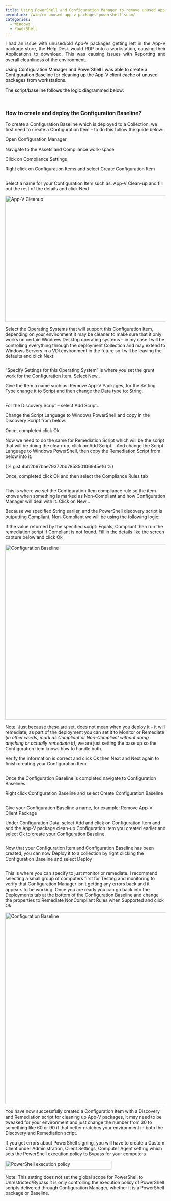 ```yaml
---
title: Using PowerShell and Configuration Manager to remove unused App-V packages automatically
permalink: /win/rm-unused-app-v-packages-powershell-sccm/
categories:
  - Windows
  - PowerShell
---
```

<section class="av\_textblock\_section " itemscope="itemscope" itemtype="https://schema.org/BlogPosting" itemprop="blogPost" >

<div class='avia_textblock  '   itemprop="text" >
  <p style="text-align: justify;">
    I had an issue with unused/old App-V packages getting left in the App-V package store, the Help Desk would RDP onto a workstation, causing their Applications to download. This was causing issues with Reporting and overall cleanliness of the environment.
  </p>
  
  <p>
    <span style="color: black;">Using Configuration Manager and PowerShell I was able to create a Configuration Baseline for cleaning up the App-V client cache of unused packages from workstations.<br /> </span>
  </p>
  
  <p>
    <span style="color: black;">The script/baseline follows the logic diagrammed below:<br /> </span>
  </p>
  
  <p>
    <img src="https://i0.wp.com/luke.geek.nz/wp-content/uploads/2016/12/122216_0752_Removeunuse1.jpg?w=1500" alt="" data-recalc-dims="1" /><span style="color: black;"><br /> </span>
  </p>
  
  <h3>
    How to create and deploy the Configuration Baseline?
  </h3>
  
  <p>
    To create a Configuration Baseline which is deployed to a Collection, we first need to create a Configuration Item – to do this follow the guide below:
  </p>
  
  <p>
    Open Configuration Manager
  </p>
  
  <p>
    Navigate to the Assets and Compliance work-space
  </p>
  
  <p>
    Click on Compliance Settings
  </p>
  
  <p>
    Right click on Configuration Items and select Create Configuration Item
  </p>
  
  <p>
    <img src="https://i0.wp.com/luke.geek.nz/wp-content/uploads/2016/12/122216_0752_Removeunuse2.png?w=1500" alt="" data-recalc-dims="1" />
  </p>
  
  <p>
    Select a name for your Configuration Item such as: App-V Clean-up and fill out the rest of the details and click Next
  </p>
  
  <p>
    <img class="alignnone" src="https://i2.wp.com/luke.geek.nz/wp-content/uploads/2016/12/122216_0752_Removeunuse3.png?resize=575%2C396" alt="App-V Cleanup" width="575" height="396" data-recalc-dims="1" />
  </p>
  
  <p>
    Select the Operating Systems that will support this Configuration Item, depending on your environment it may be cleaner to make sure that it only works on certain Windows Desktop operating systems – in my case I will be controlling everything through the deployment Collection and may extend to Windows Servers in a VDI environment in the future so I will be leaving the defaults and click Next
  </p>
  
  <p>
    <img src="https://i2.wp.com/luke.geek.nz/wp-content/uploads/2016/12/122216_0752_Removeunuse4.png?w=1500" alt="" data-recalc-dims="1" />
  </p>
  
  <p>
    &#8220;Specify Settings for this Operating System&#8221; is where you set the grunt work for the Configuration Item. Select New..
  </p>
  
  <p>
    Give the Item a name such as: Remove App-V Packages, for the Setting Type change it to Script and then change the Data type to: String.
  </p>
  
  <p>
    <img src="https://i0.wp.com/luke.geek.nz/wp-content/uploads/2016/12/122216_0752_Removeunuse5.png?w=1500" alt="" data-recalc-dims="1" />
  </p>
  
  <p>
    For the Discovery Script – select Add Script..
  </p>
  
  <p>
    Change the Script Language to Windows PowerShell and copy in the Discovery Script from below.
  </p>
  
  <p>
    Once, completed click Ok
  </p>
  
  <p>
    Now we need to do the same for Remediation Script which will be the script that will be doing the clean-up, click on Add Script&#8230; And change the Script Language to Windows PowerShell, then copy the Remediation Script from below into it.<strong><br /> </strong>
  </p>
  
  {% gist 4bb2b67bae79372bb785850106945ef6 %}
  
  <p>
    Once, completed click Ok and then select the Compliance Rules tab
  </p>
  
  <p>
    <img src="https://i0.wp.com/luke.geek.nz/wp-content/uploads/2016/12/122216_0752_Removeunuse6.png?w=1500" alt="" data-recalc-dims="1" />
  </p>
  
  <p>
    This is where we set the Configuration Item compliance rule so the item knows when something is marked as Non-Compliant and how Configuration Manager will deal with it. Click on New…
  </p>
  
  <p>
    Because we specified String earlier, and the PowerShell discovery script is outputting Compliant, Non-Compliant we will be using the following logic:
  </p>
  
  <p>
    If the value returned by the specified script: Equals, Compliant then run the remediation script if Compliant is not found. Fill in the details like the screen capture below and click Ok
  </p>
  
  <p>
    <img class="alignnone" src="https://i0.wp.com/luke.geek.nz/wp-content/uploads/2016/12/122216_0752_Removeunuse7.png?resize=591%2C551" alt="Configuration Baseline" width="591" height="551" data-recalc-dims="1" />
  </p>
  
  <p>
    Note: Just because these are set, does not mean when you deploy it – it will remediate, as part of the deployment you can set it to Monitor or Remediate <em>(in other words, mark as Compliant or Non-Compliant without doing anything or actually remediate it), </em>we are just setting the base up so the Configuration Item knows how to handle both.
  </p>
  
  <p>
    Verify the information is correct and click Ok then Next and Next again to finish creating your Configuration Item.
  </p>
  
  <p>
    <img src="https://i0.wp.com/luke.geek.nz/wp-content/uploads/2016/12/122216_0752_Removeunuse8.png?w=1500" alt="" data-recalc-dims="1" />
  </p>
  
  <p>
    Once the Configuration Baseline is completed navigate to Configuration Baselines
  </p>
  
  <p>
    Right click Configuration Baseline and select Create Configuration Baseline
  </p>
  
  <p>
    <img src="https://i1.wp.com/luke.geek.nz/wp-content/uploads/2016/12/122216_0752_Removeunuse9.png?w=1500" alt="" data-recalc-dims="1" />
  </p>
  
  <p>
    Give your Configuration Baseline a name, for example: Remove App-V Client Package
  </p>
  
  <p>
    Under Configuration Data, select Add and click on Configuration Item and add the App-V package clean-up Configuration Item you created earlier and select Ok to create your Configuration Baseline.
  </p>
  
  <p>
    <img src="https://i1.wp.com/luke.geek.nz/wp-content/uploads/2016/12/122216_0752_Removeunuse10.png?w=1500" alt="" data-recalc-dims="1" />
  </p>
  
  <p>
    Now that your Configuration Item and Configuration Baseline has been created, you can now Deploy it to a collection by right clicking the Configuration Baseline and select Deploy
  </p>
  
  <p>
    <img src="https://i0.wp.com/luke.geek.nz/wp-content/uploads/2016/12/122216_0752_Removeunuse11.png?w=1500" alt="" data-recalc-dims="1" />
  </p>
  
  <p>
    This is where you can specify to just monitor or remediate. I recommend selecting a small group of computers first for Testing and monitoring to verify that Configuration Manager isn&#8217;t getting any errors back and it appears to be working. Once you are ready you can go back into the Deployments tab at the bottom of the Configuration Baseline and change the properties to Remediate NonCompliant Rules when Supported and click Ok
  </p>
  
  <p>
    <img class="alignnone" src="https://i1.wp.com/luke.geek.nz/wp-content/uploads/2016/12/122216_0752_Removeunuse12.png?resize=624%2C602" alt="Configuration Baseline" width="624" height="602" data-recalc-dims="1" />
  </p>
  
  <p>
    You have now successfully created a Configuration Item with a Discovery and Remediation script for cleaning up App-V packages, it may need to be tweaked for your environment and just change the number from 30 to something like 60 or 90 if that better matches your environment in both the Discovery and Remediation script.
  </p>
  
  <p>
    If you get errors about PowerShell signing, you will have to create a Custom Client under Administration, Client Settings, Computer Agent setting which sets the PowerShell execution policy to Bypass for your computers
  </p>
  
  <p>
    <img class="alignnone" src="https://i2.wp.com/luke.geek.nz/wp-content/uploads/2016/12/122216_0752_Removeunuse13.png?resize=334%2C28" alt="PowerShell execution policy" width="334" height="28" data-recalc-dims="1" />
  </p>
  
  <p>
    Note: This setting does not set the global scope for PowerShell to Unrestricted/Bypass it is only controlling the execution policy of PowerShell scripts delivered through Configuration Manager, whether it is a PowerShell package or Baseline.
  </p>
</div></section>
